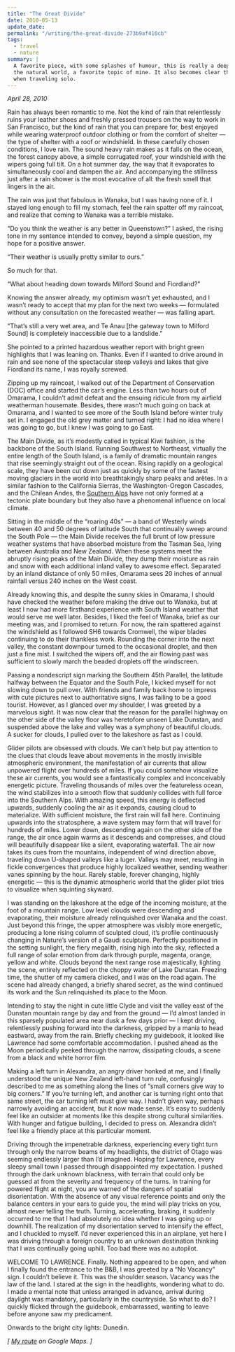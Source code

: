 ```yaml
---
title: "The Great Divide"
date: 2010-05-13
update_date: 
permalink: "/writing/the-great-divide-273b9af410cb"
tags:
  - travel
  - nature
summary: |
  A favorite piece, with some splashes of humour, this is really a deep reflection on the beauty of
  the natural world, a favorite topic of mine. It also becomes clear that I'm not much of a planner
  when traveling solo.
---
```


_April 28, 2010_

Rain has always been romantic to me. Not the kind of rain that relentlessly ruins your leather shoes and freshly pressed trousers on the way to work in San Francisco, but the kind of rain that you can prepare for, best enjoyed while wearing waterproof outdoor clothing or from the comfort of shelter — the type of shelter with a roof or windshield. In these carefully chosen conditions, I love rain. The sound heavy rain makes as it falls on the ocean, the forest canopy above, a simple corrugated roof, your windshield with the wipers going full tilt. On a hot summer day, the way that it evaporates to simultaneously cool and dampen the air. And accompanying the stillness just after a rain shower is the most evocative of all: the fresh smell that lingers in the air.

The rain was just that fabulous in Wanaka, but I was having none of it. I stayed long enough to fill my stomach, feel the rain spatter off my raincoat, and realize that coming to Wanaka was a terrible mistake.

“Do you think the weather is any better in Queenstown?” I asked, the rising tone in my sentence intended to convey, beyond a simple question, my hope for a positive answer.

“Their weather is usually pretty similar to ours.”

So much for that.

“What about heading down towards Milford Sound and Fiordland?”

Knowing the answer already, my optimism wasn’t yet exhausted, and I wasn’t ready to accept that my plan for the next two weeks — formulated without any consultation on the forecasted weather — was falling apart.

“That’s still a very wet area, and Te Anau [the gateway town to Milford Sound] is completely inaccessible due to a landslide.”

She pointed to a printed hazardous weather report with bright green highlights that I was leaning on. Thanks. Even if I wanted to drive around in rain and see none of the spectacular steep valleys and lakes that give Fiordland its name, I was royally screwed.

Zipping up my raincoat, I walked out of the Department of Conservation (DOC) office and started the car’s engine. Less than two hours out of Omarama, I couldn’t admit defeat and the ensuing ridicule from my airfield weatherman housemate. Besides, there wasn’t much going on back at Omarama, and I wanted to see more of the South Island before winter truly set in. I engaged the old grey matter and turned right: I had no idea where I was going to go, but I knew I was going to go East.

The Main Divide, as it’s modestly called in typical Kiwi fashion, is the backbone of the South Island. Running Southwest to Northeast, virtually the entire length of the South Island, is a family of dramatic mountain ranges that rise seemingly straight out of the ocean. Rising rapidly on a geological scale, they have been cut down just as quickly by some of the fastest moving glaciers in the world into breathtakingly sharp peaks and arêtes. In a similar fashion to the California Sierras, the Washington-Oregon Cascades, and the Chilean Andes, the [Southern Alps](http://en.wikipedia.org/wiki/Southern_Alps) have not only formed at a tectonic plate boundary but they also have a phenomenal influence on local climate.

Sitting in the middle of the “roaring 40s” — a band of Westerly winds between 40 and 50 degrees of latitude South that continually sweep around the South Pole — the Main Divide receives the full brunt of low pressure weather systems that have absorbed moisture from the Tasman Sea, lying between Australia and New Zealand. When these systems meet the abruptly rising peaks of the Main Divide, they dump their moisture as rain and snow with each additional inland valley to awesome effect. Separated by an inland distance of only 50 miles, Omarama sees 20 inches of annual rainfall versus 240 inches on the West coast.

Already knowing this, and despite the sunny skies in Omarama, I should have checked the weather before making the drive out to Wanaka, but at least I now had more firsthand experience with South Island weather that would serve me well later. Besides, I liked the feel of Wanaka, brief as our meeting was, and I promised to return. For now, the rain spattered against the windshield as I followed SH6 towards Cromwell, the wiper blades continuing to do their thankless work. Rounding the corner into the next valley, the constant downpour turned to the occasional droplet, and then just a fine mist. I switched the wipers off, and the air flowing past was sufficient to slowly march the beaded droplets off the windscreen.

Passing a nondescript sign marking the Southern 45th Parallel, the latitude halfway between the Equator and the South Pole, I kicked myself for not slowing down to pull over. With friends and family back home to impress with cute pictures next to authoritative signs, I was failing to be a good tourist. However, as I glanced over my shoulder, I was greeted by a marvelous sight. It was now clear that the reason for the parallel highway on the other side of the valley floor was heretofore unseen Lake Dunstan, and suspended above the lake and valley was a symphony of beautiful clouds. A sucker for clouds, I pulled over to the lakeshore as fast as I could.

Glider pilots are obsessed with clouds. We can’t help but pay attention to the clues that clouds leave about movements in the mostly invisible atmospheric environment, the manifestation of air currents that allow unpowered flight over hundreds of miles. If you could somehow visualize these air currents, you would see a fantastically complex and inconceivably energetic picture. Traveling thousands of miles over the featureless ocean, the wind stabilizes into a smooth flow that suddenly collides with full force into the Southern Alps. With amazing speed, this energy is deflected upwards, suddenly cooling the air as it expands, causing cloud to materialize. With sufficient moisture, the first rain will fall here. Continuing upwards into the stratosphere, a wave system may form that will travel for hundreds of miles. Lower down, descending again on the other side of the range, the air once again warms as it descends and compresses, and cloud will beautifully disappear like a silent, evaporating waterfall. The air now takes its cues from the mountains, independent of wind direction above, traveling down U-shaped valleys like a luger. Valleys may meet, resulting in fickle convergences that produce highly localized weather, sending weather vanes spinning by the hour. Rarely stable, forever changing, highly energetic — this is the dynamic atmospheric world that the glider pilot tries to visualize when squinting skyward.

I was standing on the lakeshore at the edge of the incoming moisture, at the foot of a mountain range. Low level clouds were descending and evaporating, their moisture already relinquished over Wanaka and the coast. Just beyond this fringe, the upper atmosphere was visibly more energetic, producing a lone rising column of sculpted cloud, it’s profile continuously changing in Nature’s version of a Gaudi sculpture. Perfectly positioned in the setting sunlight, the fiery megalith, rising high into the sky, reflected a full range of solar emotion from dark through purple, magenta, orange, yellow and white. Clouds beyond the next range rose majestically, lighting the scene, entirely reflected on the choppy water of Lake Dunstan. Freezing time, the shutter of my camera clicked, and I was on the road again. The scene had already changed, a briefly shared secret, as the wind continued its work and the Sun relinquished its place to the Moon.

Intending to stay the night in cute little Clyde and visit the valley east of the Dunstan mountain range by day and from the ground — I’d almost landed in this sparsely populated area near dusk a few days prior — I kept driving, relentlessly pushing forward into the darkness, gripped by a mania to head eastward, away from the rain. Briefly checking my guidebook, it looked like Lawrence had some comfortable accommodation. I pushed ahead as the Moon periodically peeked through the narrow, dissipating clouds, a scene from a black and white horror film.

Making a left turn in Alexandra, an angry driver honked at me, and I finally understood the unique New Zealand left-hand turn rule, confusingly described to me as something along the lines of “small corners give way to big corners.” If you’re turning left, and another car is turning right onto that same street, the car turning left must give way. I hadn’t given way, perhaps narrowly avoiding an accident, but it now made sense. It’s easy to suddenly feel like an outsider at moments like this despite strong cultural similarities. With hunger and fatigue building, I decided to press on. Alexandra didn’t feel like a friendly place at this particular moment.

Driving through the impenetrable darkness, experiencing every tight turn through only the narrow beams of my headlights, the district of Otago was seeming endlessly larger than I’d imagined. Hoping for Lawrence, every sleepy small town I passed through disappointed my expectation. I pushed through the dark unknown blackness, with terrain that could only be guessed at from the severity and frequency of the turns. In training for powered flight at night, you are warned of the dangers of spatial disorientation. With the absence of any visual reference points and only the balance centers in your ears to guide you, the mind will play tricks on you, almost never telling the truth. Turning, accelerating, braking, it suddenly occurred to me that I had absolutely no idea whether I was going up or downhill. The realization of my disorientation served to intensify the effect, and I chuckled to myself. I’d never experienced this in an airplane, yet here I was driving through a foreign country to an unknown destination thinking that I was continually going uphill. Too bad there was no autopilot.

WELCOME TO LAWRENCE. Finally. Nothing appeared to be open, and when I finally found the entrance to the B&B, I was greeted by a “No Vacancy” sign. I couldn’t believe it. This was the shoulder season. Vacancy was the law of the land. I stared at the sign in the headlights, wondering what to do. I made a mental note that unless arranged in advance, arrival during daylight was mandatory, particularly in the countryside. So what to do? I quickly flicked through the guidebook, embarrassed, wanting to leave before anyone saw my predicament.

Onwards to the bright city lights: Dunedin.

_\[ [My route](http://maps.google.com/maps?f=d&saddr=Omarama%2C+New+Zealand&daddr=Wanaka%2C+New+Zealand+to%3ADunedin%2C+New+Zealand&hl=en&geocode=Fb4lWf0diIchCimPFwOujdQqbTEgZ5xIjNJlHQ%3BFdXzVf0dXMMUCinD3lVNpEjVqTEt5ifaBcFLQA%3BFYACRP0d3KwpCilnLldsEawuqDEPmvjGIwd5-Q&mra=ls&sll=-45.309375%2C169.81814&sspn=2.163397%2C4.932861&ie=UTF8&z=8) on Google Maps. \]_